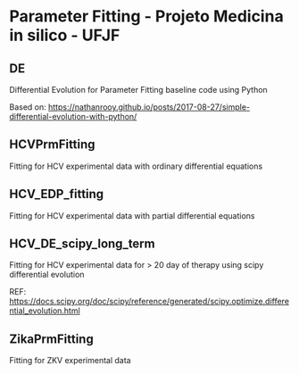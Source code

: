 # Parameter Fitting - Projeto Medicina in silico - UFJF

 ## DE

 Differential Evolution for Parameter Fitting baseline code using Python
 
 Based on: https://nathanrooy.github.io/posts/2017-08-27/simple-differential-evolution-with-python/
 
 ## HCVPrmFitting

 Fitting for HCV experimental data with ordinary differential equations
 
 ## HCV_EDP_fitting
 
 Fitting for HCV experimental data with partial differential equations
 
 ## HCV_DE_scipy_long_term
 
 Fitting for HCV experimental data for > 20 day of therapy using scipy differential evolution
 
 REF: https://docs.scipy.org/doc/scipy/reference/generated/scipy.optimize.differential_evolution.html

 ## ZikaPrmFitting

 Fitting for ZKV experimental data


